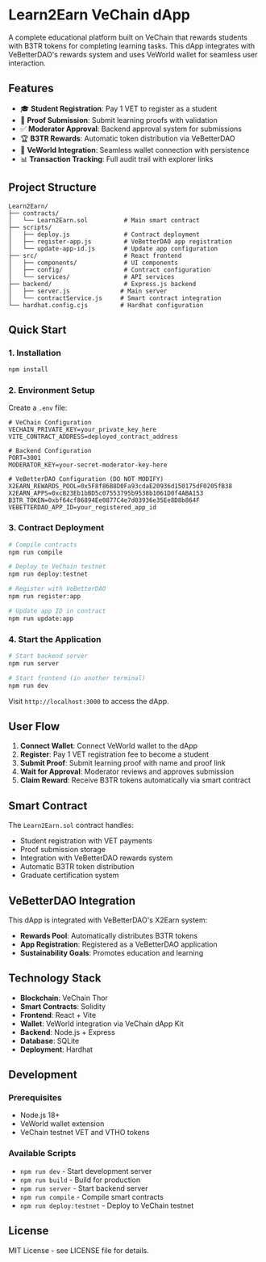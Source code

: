 # Learn2Earn VeChain dApp

A complete educational platform built on VeChain that rewards students with B3TR tokens for completing learning tasks. This dApp integrates with VeBetterDAO's rewards system and uses VeWorld wallet for seamless user interaction.

## Features

- 🎓 **Student Registration**: Pay 1 VET to register as a student
- 📝 **Proof Submission**: Submit learning proofs with validation
- ✅ **Moderator Approval**: Backend approval system for submissions
- 🏆 **B3TR Rewards**: Automatic token distribution via VeBetterDAO
- 🔗 **VeWorld Integration**: Seamless wallet connection with persistence
- 📊 **Transaction Tracking**: Full audit trail with explorer links

## Project Structure

```
Learn2Earn/
├── contracts/
│   └── Learn2Earn.sol          # Main smart contract
├── scripts/
│   ├── deploy.js               # Contract deployment
│   ├── register-app.js         # VeBetterDAO app registration
│   └── update-app-id.js        # Update app configuration
├── src/                        # React frontend
│   ├── components/             # UI components
│   ├── config/                 # Contract configuration
│   └── services/               # API services
├── backend/                    # Express.js backend
│   ├── server.js              # Main server
│   └── contractService.js     # Smart contract integration
└── hardhat.config.cjs         # Hardhat configuration
```

## Quick Start

### 1. Installation

```bash
npm install
```

### 2. Environment Setup

Create a `.env` file:

```env
# VeChain Configuration
VECHAIN_PRIVATE_KEY=your_private_key_here
VITE_CONTRACT_ADDRESS=deployed_contract_address

# Backend Configuration
PORT=3001
MODERATOR_KEY=your-secret-moderator-key-here

# VeBetterDAO Configuration (DO NOT MODIFY)
X2EARN_REWARDS_POOL=0x5F8f86B8D0Fa93cdaE20936d150175dF0205fB38
X2EARN_APPS=0xcB23Eb1bBD5c07553795b9538b1061D0f4ABA153
B3TR_TOKEN=0xbf64cf86894Ee0877C4e7d03936e35Ee8D8b864F
VEBETTERDAO_APP_ID=your_registered_app_id
```

### 3. Contract Deployment

```bash
# Compile contracts
npm run compile

# Deploy to VeChain testnet
npm run deploy:testnet

# Register with VeBetterDAO
npm run register:app

# Update app ID in contract
npm run update:app
```

### 4. Start the Application

```bash
# Start backend server
npm run server

# Start frontend (in another terminal)
npm run dev
```

Visit `http://localhost:3000` to access the dApp.

## User Flow

1. **Connect Wallet**: Connect VeWorld wallet to the dApp
2. **Register**: Pay 1 VET registration fee to become a student
3. **Submit Proof**: Submit learning proof with name and proof link
4. **Wait for Approval**: Moderator reviews and approves submission
5. **Claim Reward**: Receive B3TR tokens automatically via smart contract

## Smart Contract

The `Learn2Earn.sol` contract handles:

- Student registration with VET payments
- Proof submission storage
- Integration with VeBetterDAO rewards system
- Automatic B3TR token distribution
- Graduate certification system

## VeBetterDAO Integration

This dApp is integrated with VeBetterDAO's X2Earn system:

- **Rewards Pool**: Automatically distributes B3TR tokens
- **App Registration**: Registered as a VeBetterDAO application
- **Sustainability Goals**: Promotes education and learning

## Technology Stack

- **Blockchain**: VeChain Thor
- **Smart Contracts**: Solidity
- **Frontend**: React + Vite
- **Wallet**: VeWorld integration via VeChain dApp Kit
- **Backend**: Node.js + Express
- **Database**: SQLite
- **Deployment**: Hardhat

## Development

### Prerequisites

- Node.js 18+
- VeWorld wallet extension
- VeChain testnet VET and VTHO tokens

### Available Scripts

- `npm run dev` - Start development server
- `npm run build` - Build for production
- `npm run server` - Start backend server
- `npm run compile` - Compile smart contracts
- `npm run deploy:testnet` - Deploy to VeChain testnet

## License

MIT License - see LICENSE file for details.